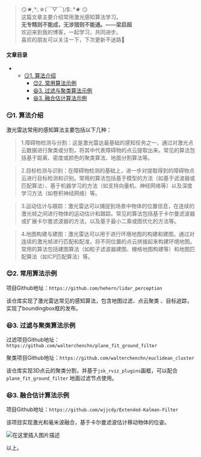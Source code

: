 







> 
> 😏*★,°*:.☆(￣▽￣)/$:*.°★* 😏  
>  这篇文章主要介绍常用激光感知算法学习。  
>  **无专精则不能成，无涉猎则不能通。——梁启超**  
>  欢迎来到我的博客，一起学习，共同进步。  
>  喜欢的朋友可以关注一下，下次更新不迷路🥞
> 
> 
> 




#### 文章目录


* + [:smirk:1. 算法介绍](#smirk1__7)
	+ [:blush:2. 常用算法示例](#blush2__17)
	+ [:satisfied:3. 过滤与聚类算法示例](#satisfied3__21)
	+ [:satisfied:3. 融合估计算法示例](#satisfied3__28)




### 😏1. 算法介绍


激光雷达常用的感知算法主要包括以下几种：



> 
> 1.障碍物检测与分割：这是激光雷达最基础的感知任务之一，通过对激光点云数据进行聚类或分割，将其中代表障碍物的点云提取出来。常见的算法包括基于距离、密度或颜色的聚类算法、地面分割算法等。
> 
> 
> 



> 
> 2.目标检测与识别：在障碍物检测的基础上，进一步对提取得到的障碍物点云进行目标检测和识别。常用的算法包括基于模型的方法（如基于滤波器或匹配算法）、基于机器学习的方法（如支持向量机、神经网络等）以及深度学习方法（如卷积神经网络）等。
> 
> 
> 



> 
> 3.运动估计与跟踪：激光雷达可以捕捉到场景中物体的位置信息，在连续的激光帧之间进行物体的运动估计和跟踪。常见的算法包括基于卡尔曼滤波器或扩展卡尔曼滤波器的方法，以及基于最小二乘或图优化的方法等。
> 
> 
> 



> 
> 4.地图构建与建图：激光雷达可以用于进行环境地图的构建和建图。通过对连续的激光帧进行匹配和配准，将不同位置的点云拼接起来构建环境地图。常用的算法包括建图算法（如粒子滤波器建图、栅格地图构建等）和地图匹配算法（如ICP匹配算法）等。
> 
> 
> 


### 😊2. 常用算法示例


项目Github地址：`https://github.com/hehern/lidar_perception`


该仓库实现了激光雷达常见的感知算法，包含地图过滤、点云聚类 、目标追踪，实现了boundingbox框的发布。


### 😆3. 过滤与聚类算法示例


过滤项目Github地址：`https://github.com/walterchenchn/plane_fit_ground_filter`


聚类项目Github地址：`https://github.com/walterchenchn/euclidean_cluster`


该仓库实现3D点云的聚类分割，并基于`jsk_rviz_plugins`画框，可以配合`plane_fit_ground_filter` 地面过滤节点使用。


### 😆3. 融合估计算法示例


项目Github地址：`https://github.com/wjjcdy/Extended-Kalman-Filter`


该项目实现激光和毫米波融合，基于卡尔曼滤波估计移动物体的位姿。


![在这里插入图片描述](https://img-blog.csdnimg.cn/6cbcd6c17cec4dba9bb3c0f895f02fa2.png)


以上。





